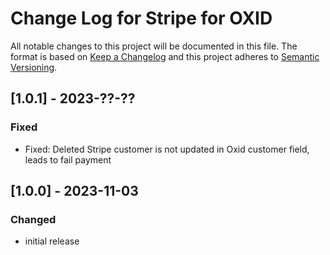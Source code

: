 # Change Log for Stripe for OXID

All notable changes to this project will be documented in this file.
The format is based on [Keep a Changelog](http://keepachangelog.com/)
and this project adheres to [Semantic Versioning](http://semver.org/).

## [1.0.1] - 2023-??-??

### Fixed
- Fixed: Deleted Stripe customer is not updated in Oxid customer field, leads to fail payment

## [1.0.0] - 2023-11-03

### Changed
- initial release
